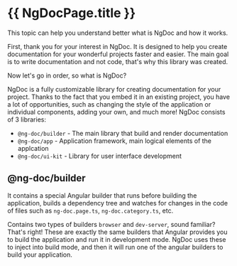 # {{ NgDocPage.title }}

This topic can help you understand better what is NgDoc and how it works.

First, thank you for your interest in NgDoc. It is designed to help you create
documentation for your wonderful projects faster and easier.
The main goal is to write documentation and not code, that's why this library was created.

Now let's go in order, so what is NgDoc?

NgDoc is a fully customizable library for creating documentation for your project.
Thanks to the fact that you embed it in an existing project, you have a lot of opportunities,
such as changing the style of the application or individual components, adding your own,
and much more! NgDoc consists of 3 libraries:

-   `@ng-doc/builder` - The main library that build and render documentation
-   `@ng-doc/app` - Application framework, main logical elements of the applcation
-   `@ng-doc/ui-kit` - Library for user interface development

## @ng-doc/builder

It contains a special Angular builder that runs before building the application,
builds a dependency tree and watches for changes in the code of files such as
`ng-doc.page.ts`, `ng-doc.category.ts`, etc.

Contains two types of builders `browser` and `dev-server`, sound familiar? That's right!
These are exactly the same builders that Angular provides you to build the application
and run it in development mode. NgDoc uses these to inject into build mode, and then
it will run one of the angular builders to build your application.
